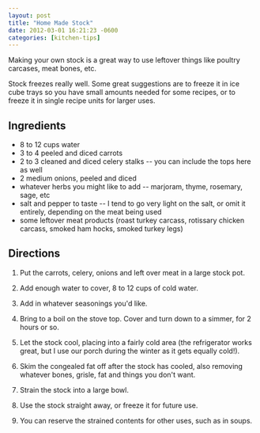 ```yaml
---
layout: post
title: "Home Made Stock"
date: 2012-03-01 16:21:23 -0600
categories: [kitchen-tips]
---
```

Making your own stock is a great way to use leftover things like
poultry carcases, meat bones, etc.

Stock freezes really well. Some great suggestions are to freeze it in
ice cube trays so you have small amounts needed for some recipes, or
to freeze it in single recipe units for larger uses.



## Ingredients

* 8 to 12 cups water
* 3 to 4 peeled and diced carrots
* 2 to 3 cleaned and diced celery stalks -- you can include the tops here as well
* 2 medium onions, peeled and diced
* whatever herbs you might like to add -- marjoram, thyme, rosemary, sage, etc
* salt and pepper to taste -- I tend to go very light on the salt, or omit it entirely, depending on the meat being used
* some leftover meat products (roast turkey carcass, rotissary chicken carcass, smoked ham hocks, smoked turkey legs)


## Directions

1.  Put the carrots, celery, onions and left over meat in a large stock pot.

1.  Add enough water to cover, 8 to 12 cups of cold water.

1.  Add in whatever seasonings you'd like.

1.  Bring to a boil on the stove top. Cover and turn down to a simmer, for 2 hours or so.

1.  Let the stock cool, placing into a fairly cold area (the refrigerator works great, but I use our porch during the winter as it gets equally cold!).

1.  Skim the congealed fat off after the stock has cooled, also removing whatever bones, grisle, fat and things you don't want.

1.  Strain the stock into a large bowl.

1.  Use the stock straight away, or freeze it for future use.

1.  You can reserve the strained contents for other uses, such as in soups.




